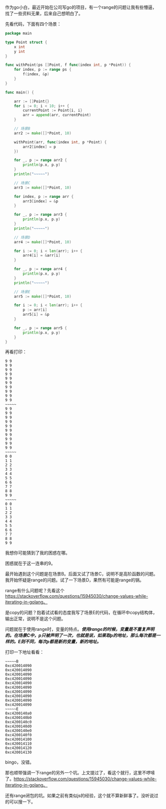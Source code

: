 作为go小白，最近开始在公司写go的项目，有一个range的问题让我有些懵逼，找了一些资料无果，后来自己想明白了。

先看代码，下面有四个场景：

```go
package main

type Point struct {
	x int
	y int
}

func withPoint(ps []Point, f func(index int, p *Point)) {
	for index, p := range ps {
		f(index, &p)
	}
}

func main() {

	arr := []Point{}
	for i := 0; i < 10; i++ {
		currentPoint := Point{i, i}
		arr = append(arr, currentPoint)
	}

	// 场景B
	arr2 := make([]*Point, 10)

	withPoint(arr, func(index int, p *Point) {
		arr2[index] = p
	})

	for _, p := range arr2 {
		println(p.x, p.y)
	}
	println("~~~~~")

	// 场景C
	arr3 := make([]*Point, 10)

	for index, p := range arr {
		arr3[index] = &p
	}

	for _, p := range arr3 {
		println(p.x, p.y)
	}
	println("~~~~~")

	// 场景D
	arr4 := make([]*Point, 10)

	for i := 0; i < len(arr); i++ {
		arr4[i] = &arr[i]
	}

	for _, p := range arr4 {
		println(p.x, p.y)
	}
	println("~~~~~")

	// 场景E
	arr5 := make([]*Point, 10)

	for i := 0; i < len(arr); i++ {
		p := arr[i]
		arr5[i] = &p
	}

	for _, p := range arr5 {
		println(p.x, p.y)
	}
}
```
再看打印：
```
9 9
9 9
9 9
9 9
9 9
9 9
9 9
9 9
9 9
9 9
~~~~~
9 9
9 9
9 9
9 9
9 9
9 9
9 9
9 9
9 9
9 9
~~~~~
0 0
1 1
2 2
3 3
4 4
5 5
6 6
7 7
8 8
9 9
~~~~~
0 0
1 1
2 2
3 3
4 4
5 5
6 6
7 7
8 8
9 9
```

我想你可能猜到了我的困惑在哪。

困惑就在于这一连串的9。

最开始遇到这个问题是在场景B。后面又试了场景C，说明不是高阶函数的问题。我开始怀疑是range的问题。试了一下场景D，果然有可能是range的锅。

range有什么问题呢？先看这个 https://stackoverflow.com/questions/15945030/change-values-while-iterating-in-golang。

是copy的问题？抱着试试看的态度我写了场景E的代码，在循环中copy结构体，输出正常，说明不是这个问题。

问题就在于使用range时，变量的特点。***使用range的时候，变量是不重复声明的。在场景C中，p只被声明了一次，也就是说，如果取p的地址，那么每次都是一样的。E则不同，每次p都是新的变量，新的地址。***

打印一下地址看看：

```
~~~~~B
0xc420014090
0xc420014090
0xc420014090
0xc420014090
0xc420014090
0xc420014090
0xc420014090
0xc420014090
0xc420014090
0xc420014090
~~~~~E
0xc4200140a0
0xc4200140b0
0xc4200140c0
0xc4200140d0
0xc4200140e0
0xc4200140f0
0xc420014100
0xc420014110
0xc420014120
0xc420014130
```

bingo，没错。

那也顺带强调一下range的另外一个坑。上文提过了，看这个就行，这里不啰嗦了。https://stackoverflow.com/questions/15945030/change-values-while-iterating-in-golang。

还有range闭包的坑。如果之前有类似js的经验，这个就不算新鲜事了。没听说过的可以搜一下。